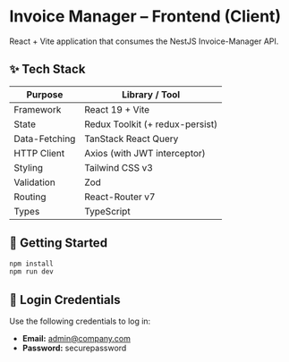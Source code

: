 # Invoice Manager – Frontend (Client)

React + Vite application that consumes the NestJS Invoice-Manager API.

## ✨ Tech Stack

| Purpose          | Library / Tool |
|------------------|----------------|
| Framework        | React 19 + Vite |
| State            | Redux Toolkit   (+ redux-persist) |
| Data-Fetching    | TanStack React Query |
| HTTP Client      | Axios (with JWT interceptor) |
| Styling          | Tailwind CSS v3 |
| Validation       | Zod |
| Routing          | React-Router v7 |
| Types            | TypeScript |

## 🚀 Getting Started

```bash
npm install       
npm run dev    
```

## 🔐 Login Credentials

Use the following credentials to log in:

- **Email:** admin@company.com  
- **Password:** securepassword
